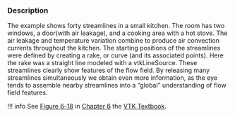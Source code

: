 ### Description

The example shows forty streamlines in a small kitchen. The room has two windows, a door(with air leakage), and a cooking area with a hot stove. The air leakage and temperature variation combine to produce air convection currents throughout the kitchen. The starting positions of the streamlines were defined by creating a rake, or curve (and its associated points). Here the rake was a straight line modeled with a vtkLineSource. These streamlines clearly show features of the flow field. By releasing many streamlines simultaneously we obtain even more information, as the eye tends to assemble nearby streamlines into a “global” understanding of flow field features.

!!! info
    See [Figure 6-18](../../../VTKBook/06Chapter6/#Figure%206-18) in [Chapter 6](../../../VTKBook/06Chapter6) the [VTK Textbook](../../../VTKBook/01Chapter1).
